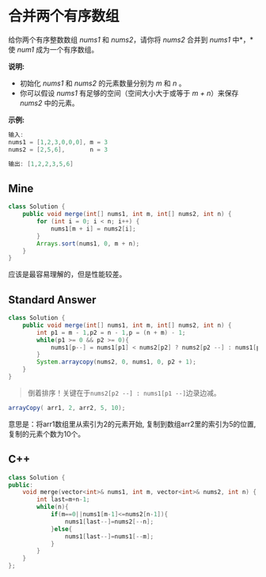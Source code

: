 # 合并两个有序数组

给你两个有序整数数组 *nums1* 和 *nums2*，请你将 *nums2* 合并到 *nums1* 中*，*使 *num1* 成为一个有序数组。

 

**说明:**

* 初始化 *nums1* 和 *nums2* 的元素数量分别为 *m* 和 *n* 。
* 你可以假设 *nums1* 有足够的空间（空间大小大于或等于 *m + n*）来保存 *nums2* 中的元素。

 

**示例:**

```java
输入:
nums1 = [1,2,3,0,0,0], m = 3
nums2 = [2,5,6],       n = 3

输出: [1,2,2,3,5,6]
```

## Mine

```java
class Solution {
    public void merge(int[] nums1, int m, int[] nums2, int n) {
        for (int i = 0; i < n; i++) {
            nums1[m + i] = nums2[i];
        }
        Arrays.sort(nums1, 0, m + n);
    }
}
```
应该是最容易理解的，但是性能较差。

## Standard Answer

```java
class Solution {
    public void merge(int[] nums1, int m, int[] nums2, int n) {
        int p1 = m - 1,p2 = n - 1,p = (n + m) - 1;
        while(p1 >= 0 && p2 >= 0){
            nums1[p--] = nums1[p1] < nums2[p2] ? nums2[p2 --] : nums1[p1 --];
        }
        System.arraycopy(nums2, 0, nums1, 0, p2 + 1);
    }
}
```
> 倒着排序！关键在于`nums2[p2 --] : nums1[p1 --]`边录边减。


```java
arrayCopy( arr1, 2, arr2, 5, 10);
```

意思是：将arr1数组里从索引为2的元素开始, 复制到数组arr2里的索引为5的位置, 复制的元素个数为10个。

## C++

```c++
class Solution {
public:
    void merge(vector<int>& nums1, int m, vector<int>& nums2, int n) {
        int last=m+n-1;
        while(n){
            if(m==0||nums1[m-1]<=nums2[n-1]){
                nums1[last--]=nums2[--n];
            }else{
                nums1[last--]=nums1[--m];
            }
        }
    }
};
```


